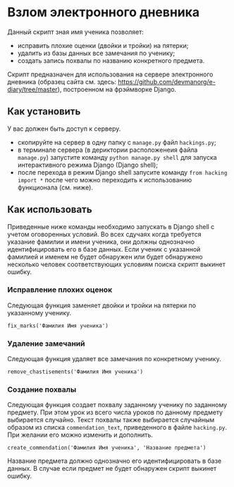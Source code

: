 # Взлом электронного дневника

Данный скрипт зная имя ученика позволяет:
- исправить плохие оценки (двойки и тройки) на пятерки;
- удалить из базы данных все замечания по ученику;
- создать запись похвалы по названию конкретного предмета.

Скрипт предназначен для использования на сервере электронного дневника (образец сайта см. здесь: 
https://github.com/devmanorg/e-diary/tree/master), построенном на 
фрэймворке Django.

## Как установить

У вас должен быть доступ к серверу.  

- скопируйте на сервер в одну папку с `manage.py` файл `hackings.py`;
- в терминале сервера (в дериктории расположенеия файла `manage.py`) запустите команду `python manage.py shell` для запуска
интерактивного режима Django (Django shell);
- после перехода в режим Django shell запусите команду `from hacking import *` 
после чего можно переходить к использованию функционала (см. ниже).

## Как использовать

Приведенные ниже команды необходимо
запускать в Django shell с учетом оговоренных условий. Во всех сдучаях когда 
требуется указание фамилии и имени ученика, они должны однозначно идентифицировать его в базе данных. Если ученик
с указанной фамилией и именем не будет обнаружен или будет обнаружено несколько
человек соответствующих условиям поиска скрипт выкинет ошибку.

### Исправление плохих оценок

Следующая функция заменяет двойки и тройки на пятерки по указанному ученику.

```fix_marks('Фамилия Имя ученика')```

### Удаление замечаний

Следующая функция удаляет все замечания по конкретному ученику. 

```remove_chastisements('Фамилия Имя ученика')```

### Создание похвалы

Следующая функция создает похвалу заданному ученику по заданному предмету.
При этом урок из всего числа уроков по данному предмету выбирается случайно.
Текст похвалы также выбирается случайным образом из списка `commendation_text`, 
приведенного в файле `hacking.py`. При желании его можно изменить и дополнить.

```create_commendation('Фамилия Имя ученика', 'Название предмета')```

Название предмета должно однозначно его идентифицировать в базе данных.
В случае если предмет не будет обнаружен скрипт выкинет ошибку.